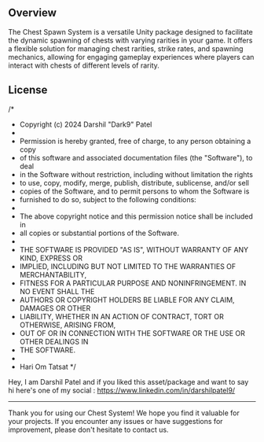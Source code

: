 ## Overview
The Chest Spawn System is a versatile Unity package designed to facilitate the dynamic spawning of chests 
with varying rarities in your game. It offers a flexible solution for managing chest rarities, strike rates, 
and spawning mechanics, allowing for engaging gameplay 
experiences where players can interact with chests of different levels of rarity.

## License
/*
 * Copyright (c) 2024 Darshil "Dark9" Patel
 *
 * Permission is hereby granted, free of charge, to any person obtaining a copy
 * of this software and associated documentation files (the "Software"), to deal
 * in the Software without restriction, including without limitation the rights
 * to use, copy, modify, merge, publish, distribute, sublicense, and/or sell
 * copies of the Software, and to permit persons to whom the Software is
 * furnished to do so, subject to the following conditions:
 *
 * The above copyright notice and this permission notice shall be included in
 * all copies or substantial portions of the Software.
 *
 * THE SOFTWARE IS PROVIDED "AS IS", WITHOUT WARRANTY OF ANY KIND, EXPRESS OR
 * IMPLIED, INCLUDING BUT NOT LIMITED TO THE WARRANTIES OF MERCHANTABILITY,
 * FITNESS FOR A PARTICULAR PURPOSE AND NONINFRINGEMENT. IN NO EVENT SHALL THE
 * AUTHORS OR COPYRIGHT HOLDERS BE LIABLE FOR ANY CLAIM, DAMAGES OR OTHER
 * LIABILITY, WHETHER IN AN ACTION OF CONTRACT, TORT OR OTHERWISE, ARISING FROM,
 * OUT OF OR IN CONNECTION WITH THE SOFTWARE OR THE USE OR OTHER DEALINGS IN
 * THE SOFTWARE.
 * 
 * Hari Om Tatsat
 */

Hey, I am Darshil Patel and if you liked this asset/package and want to say hi here's one of my social : https://www.linkedin.com/in/darshilpatel9/

---

Thank you for using our Chest System! We hope you find it valuable for your projects. If you encounter any issues or have suggestions for improvement, please don't hesitate to contact us.
